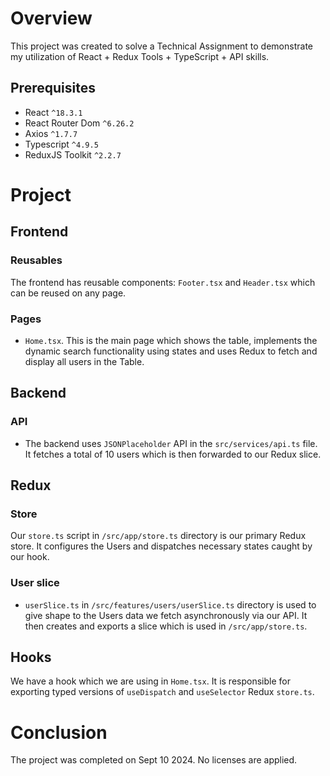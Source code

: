 # Overview

This project was created to solve a Technical Assignment to demonstrate my utilization of React + Redux Tools + TypeScript + API skills.

## Prerequisites
- React `^18.3.1`
- React Router Dom `^6.26.2`
- Axios `^1.7.7`
- Typescript `^4.9.5`
- ReduxJS Toolkit `^2.2.7`

# Project 

## Frontend

### Reusables
The frontend has reusable components: `Footer.tsx` and `Header.tsx` which can be reused on any page.

### Pages
- `Home.tsx`. This is the main page which shows the table, implements the dynamic search functionality using states and uses Redux to fetch and display all users in the Table.

## Backend

### API
- The backend uses `JSONPlaceholder` API in the `src/services/api.ts` file. It fetches a total of 10 users which is then forwarded to our Redux slice.

## Redux 

### Store
Our `store.ts` script in `/src/app/store.ts` directory is our primary Redux store. It configures the Users and dispatches necessary states caught by our hook.

### User slice
- `userSlice.ts` in `/src/features/users/userSlice.ts` directory is used to give shape to the Users data we fetch asynchronously via our API. It then creates and exports a slice which is used in `/src/app/store.ts`.

## Hooks

We have a hook which we are using in `Home.tsx`. It is responsible for exporting typed versions of `useDispatch` and `useSelector` Redux `store.ts`.

# Conclusion

The project was completed on Sept 10 2024. No licenses are applied.